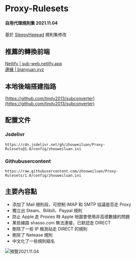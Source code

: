 # Proxy-Rulesets
#### 自用代理規則集 2021.11.04
基於 [SleepyHeeead](https://github.com/SleepyHeeead/subconverter-config) 規則集修改



## 推薦的轉換前端
[Netlify | sub-web.netlify.app](https://sub-web.netlify.app)     
[邊緣 | bianyuan.xyz](https://bianyuan.xyz)



## 本地後端搭建指路
[https://github.com/tindy2013/subconverter](https://github.com/tindy2013/subconverter)



## 配置文件
### Jsdelivr
```
https://cdn.jsdelivr.net/gh/zhouweiluan/Proxy-Rulesets@1.0/config/zhouweiluan.ini
```
### Githubusercontent
```
https://raw.githubusercontent.com/zhouweiluan/Proxy-Rulesets/1.0/config/zhouweiluan.ini
```


## 主要內容點
 - 添加了 Mail 規則段，可控制 IMAP 和 SMTP 協議是否走 Proxy  
 - 獨立出 Steam、Bilibili、Paypal 規則  
 - 防止 Apple 走 Proxies 時 Apple 地圖會使用非高德數據的問題  
 - 某些線路 shasso.com 無法連接，已默認走 DIRECT  
 - 刪除了一些 IP 檢測站走 DIRECT 的規則  
 - 刪除了 Netease 規則  
 - 中文化了一些規則組名

![預覽2021.11.04](https://raw.githubusercontent.com/zhouweiluan/Proxy-Rulesets/1.0/Image/預覽2021.11.04.png)

